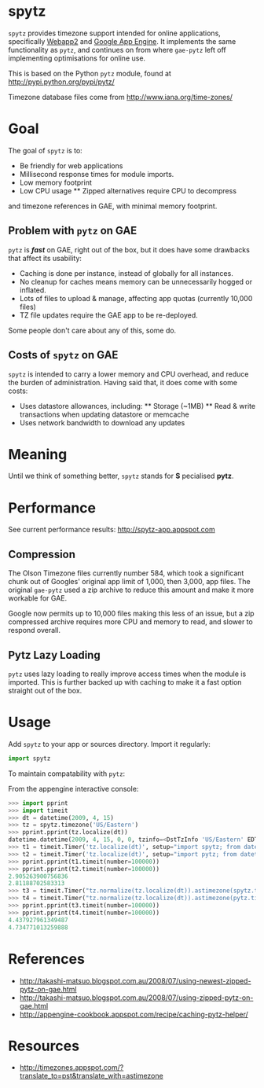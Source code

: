 # spytz
`spytz` provides timezone support intended for online applications, 
specifically [Webapp2](https://webapp-improved.appspot.com/) and [Google App Engine](https://developers.google.com/appengine/docs/python/gettingstartedpython27/introduction).
It implements the same functionality as `pytz`, and continues on from where 
`gae-pytz` left off implementing optimisations for online use.

This is based on the Python `pytz` module, found at http://pypi.python.org/pypi/pytz/

Timezone database files come from http://www.iana.org/time-zones/

# Goal
The goal of `spytz` is to:
* Be friendly for web applications
* Millisecond response times for module imports.
* Low memory footprint
* Low CPU usage
** Zipped alternatives require CPU to decompress
 
and timezone references in GAE, with minimal memory footprint.

## Problem with `pytz` on GAE
`pytz` is **_fast_** on GAE, right out of the box, but it does have some
drawbacks that affect its usability:
* Caching is done per instance, instead of globally for all instances.
* No cleanup for caches means memory can be unnecessarily hogged or inflated.
* Lots of files to upload & manage, affecting app quotas (currently 10,000 files)
* TZ file updates require the GAE app to be re-deployed. 

Some people don't care about any of this, some do.

## Costs of `spytz` on GAE
`spytz` is intended to carry a lower memory and CPU overhead, and reduce the
burden of administration. Having said that, it does come with some costs:
* Uses datastore allowances, including:
** Storage (~1MB)
** Read & write transactions when updating datastore or memcache
* Uses network bandwidth to download any updates

# Meaning
Until we think of something better, `spytz` stands for **S** pecialised **pytz**.

# Performance
See current performance results: http://spytz-app.appspot.com

## Compression
The Olson Timezone files currently number 584, which took a significant chunk
out of Googles' original app limit of 1,000, then 3,000, app files. The original `gae-pytz`
used a zip archive to reduce this amount and make it more workable for GAE.

Google now permits up to 10,000 files making this less of an issue, but a zip
compressed archive requires more CPU and memory to read, and slower to respond
overall.

## Pytz Lazy Loading
`pytz` uses lazy loading to really improve access times when the module is
imported. This is further backed up with caching to make it a fast option
straight out of the box.

# Usage
Add `spytz` to your app or sources directory. Import it regularly:

```python
import spytz
```

To maintain compatability with `pytz`:

From the appengine interactive console:
```python
>>> import pprint
>>> import timeit
>>> dt = datetime(2009, 4, 15)
>>> tz = spytz.timezone('US/Eastern')
>>> pprint.pprint(tz.localize(dt))
datetime.datetime(2009, 4, 15, 0, 0, tzinfo=<DstTzInfo 'US/Eastern' EDT-1 day, 20:00:00 DST>)
>>> t1 = timeit.Timer('tz.localize(dt)', setup="import spytz; from datetime import datetime; dt = datetime(2009, 4, 15); tz = spytz.timezone('US/Eastern')")
>>> t2 = timeit.Timer('tz.localize(dt)', setup="import pytz; from datetime import datetime; dt = datetime(2009, 4, 15); tz = pytz.timezone('US/Eastern')")
>>> pprint.pprint(t1.timeit(number=100000))
>>> pprint.pprint(t2.timeit(number=100000))
2.905263900756836
2.81188702583313
>>> t3 = timeit.Timer("tz.normalize(tz.localize(dt)).astimezone(spytz.timezone('Australia/Melbourne'))", setup="import spytz; from datetime import datetime; dt = datetime(2009, 4, 15); tz = spytz.timezone('US/Eastern')")
>>> t4 = timeit.Timer("tz.normalize(tz.localize(dt)).astimezone(pytz.timezone('Australia/Melbourne'))", setup="import pytz; from datetime import datetime; dt = datetime(2009, 4, 15); tz = pytz.timezone('US/Eastern')")
>>> pprint.pprint(t3.timeit(number=100000))
>>> pprint.pprint(t4.timeit(number=100000))
4.437927961349487
4.734771013259888
```

# References
- http://takashi-matsuo.blogspot.com.au/2008/07/using-newest-zipped-pytz-on-gae.html
- http://takashi-matsuo.blogspot.com.au/2008/07/using-zipped-pytz-on-gae.html
- http://appengine-cookbook.appspot.com/recipe/caching-pytz-helper/

# Resources
- http://timezones.appspot.com/?translate_to=pst&translate_with=astimezone
